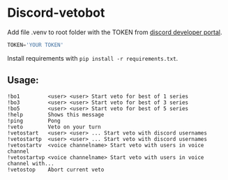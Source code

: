 # Discord-vetobot

Add file .venv to root folder with the TOKEN from [discord developer portal](https://discord.com/developers/applications/).

```python
TOKEN='YOUR TOKEN'
```

Install requirements with `pip install -r requirements.txt`.

## Usage:

```
!bo1         <user> <user> Start veto for best of 1 series
!bo3         <user> <user> Start veto for best of 3 series
!bo5         <user> <user> Start veto for best of 5 series
!help        Shows this message
!ping        Pong
!veto        Veto on your turn
!vetostart   <user> <user> ... Start veto with discord usernames
!vetostartp  <user> <user> ... Start veto with discord usernames
!vetostartv  <voice channelname> Start veto with users in voice channel
!vetostartvp <voice channelname> Start veto with users in voice channel with...
!vetostop    Abort current veto
```
